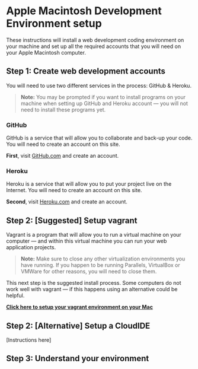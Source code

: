 # Apple Macintosh Development Environment setup

These instructions will install a web development coding environment on your machine and set up all the required accounts that you will need on your Apple Macintosh computer.

## Step 1: Create web development accounts

You will need to use two different services in the process: GitHub & Heroku.

> **Note:** You may be prompted if you want to install programs on your machine when setting up GitHub and Heroku account — you will not need to install these programs yet.

### GitHub

GitHub is a service that will allow you to collaborate and back-up your code.  You will need to create an account on this site.

**First**, visit [GitHub.com](http://github.com) and create an account.

### Heroku

Heroku is a service that will allow you to put your project live on the Internet.  You will need to create an account on this site.

**Second**, visit [Heroku.com](http://Heroku.com) and create an account.


## Step 2: [Suggested] Setup vagrant

Vagrant is a program that will allow you to run a virtual machine on your computer — and within this virtual machine you can run your web application projects.

> **Note:** Make sure to close any other virtualization environments you have running.  If you happen to be running Parallels, VirtualBox or VMWare for other reasons, you will need to close them.

This next step is the suggested install process.  Some computers do not work well with vagrant — if this happens using an alternative could be helpful.

**[Click here to setup your vagrant environment on your Mac](mac-vagrant.md)**

## Step 2: [Alternative] Setup a CloudIDE

[Instructions here]

## Step 3:  Understand your environment
